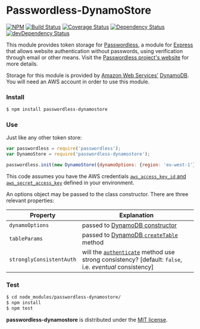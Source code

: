 # Passwordless-DynamoStore

[![NPM][npmjs-img]][npmjs-url]
[![Build Status][travis-img]][travis-url]
[![Coverage Status][cover-img]][cover-url]
[![Dependency Status][david-img]][david-url]
[![devDependency Status][david-dep-img]][david-dep-url]

This module provides token storage for
[Passwordless](//www.npmjs.com/package/passwordless), a module for
[Express](//www.npmjs.com/package/express) that allows website
authentication without passwords, using verification through email or other
means. Visit the [Passwordless project's website](//passwordless.net) for
more details.

Storage for this module is provided by [Amazon Web Services'](
//aws.amazon.com/) [DynamoDB](//aws.amazon.com/dynamodb/). You will need an AWS
account in order to use this module.

### Install
```bash
$ npm install passwordless-dynamostore
```

### Use
Just like any other token store:
```javascript
var passwordless = require('passwordless');
var DynamoStore = require('passwordless-dynamostore');

passwordless.init(new DynamoStore({dynamoOptions: {region: 'eu-west-1'}}));
```
This code assumes you have the AWS credentials [`aws_access_key_id` and
`aws_secret_access_key`][creds] defined in your environment.

An options object may be passed to the class constructor. There are three
relevant properties:

| Property                 | Explanation                                       |
| -------------------------|---------------------------------------------------|
| `dynamoOptions`          | passed to [DynamoDB constructor][const]           |
| `tableParams`            | passed to [DynamoDB `createTable`][create] method |
| `stronglyConsistentAuth` | will the [`authenticate`][auth] method use strong consistency? [default: `false`, i.e. *eventual* consistency]  |

### Test
```bash
$ cd node_modules/passwordless-dynamostore/
$ npm install
$ npm test
```
**passwordless-dynamostore** is distributed under the [MIT
license](http://opensource.org/licenses/MIT).

[travis-url]: //travis-ci.org/jessaustin/passwordless-dynamostore "Travis"
[travis-img]: https://travis-ci.org/jessaustin/passwordless-dynamostore.svg?branch=master
[cover-url]: //coveralls.io/r/jessaustin/passwordless-dynamostore?branch=master "Coveralls"
[cover-img]: https://coveralls.io/repos/jessaustin/passwordless-dynamostore/badge.svg?branch=master&service=github
[david-url]: //david-dm.org/jessaustin/passwordless-dynamostore "David"
[david-img]: https://david-dm.org/jessaustin/passwordless-dynamostore.svg
[david-dep-url]: //david-dm.org/jessaustin/passwordless-dynamostore#info=devDependencies "David for dev"
[david-dep-img]: https://david-dm.org/jessaustin/passwordless-dynamostore/dev-status.svg
[npmjs-url]: //www.npmjs.org/package/passwordless-dynamostore "npm Registry"
[npmjs-img]: https://badge.fury.io/js/passwordless-dynamostore.svg
[creds]: //docs.aws.amazon.com/cli/latest/userguide/cli-chap-getting-started.html#cli-config-files "AWS Credentials"
[const]: //docs.aws.amazon.com/AWSJavaScriptSDK/latest/AWS/DynamoDB.html#constructor-property "AWS.DynamoDB()"
[create]: //docs.aws.amazon.com/AWSJavaScriptSDK/latest/AWS/DynamoDB.html#createTable-property "AWS.DynamoDB.createTable()" 
[auth]: //github.com/florianheinemann/passwordless-tokenstore/blob/master/lib/tokenstore.js#L7-L22 "TokenStore.authenticate()"
